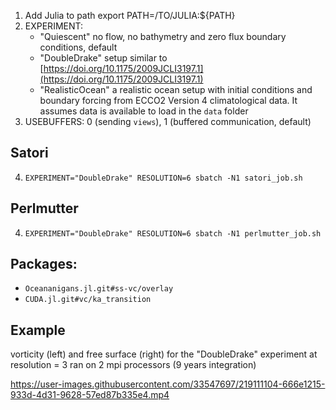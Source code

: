 1. Add Julia to path export PATH=/TO/JULIA:${PATH}
2. EXPERIMENT: 
    - "Quiescent" no flow, no bathymetry and zero flux boundary conditions, default
    - "DoubleDrake" setup similar to [https://doi.org/10.1175/2009JCLI3197.1](https://doi.org/10.1175/2009JCLI3197.1)
    - "RealisticOcean" a realistic ocean setup with initial conditions and boundary forcing from ECCO2 Version 4 climatological data. It assumes data is available to load in the `data` folder
3. USEBUFFERS: 0 (sending `views`), 1 (buffered communication, default)

## Satori
4. `EXPERIMENT="DoubleDrake" RESOLUTION=6 sbatch -N1 satori_job.sh`
## Perlmutter
4. `EXPERIMENT="DoubleDrake" RESOLUTION=6 sbatch -N1 perlmutter_job.sh`


## Packages:
- `Oceananigans.jl.git#ss-vc/overlay`
- `CUDA.jl.git#vc/ka_transition`

## Example

vorticity (left) and free surface (right) for the "DoubleDrake" experiment at resolution = 3 ran on 2 mpi processors (9 years integration)


https://user-images.githubusercontent.com/33547697/219111104-666e1215-933d-4d31-9628-57ed87b335e4.mp4

